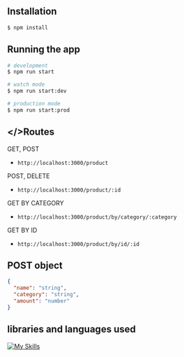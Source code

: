 
## Installation

```bash
$ npm install
```

## Running the app

```bash
# development
$ npm run start

# watch mode
$ npm run start:dev

# production mode
$ npm run start:prod
```
## </>Routes

GET, POST

- `http://localhost:3000/product`

POST, DELETE

- `http://localhost:3000/product/:id`

GET BY CATEGORY

- `http://localhost:3000/product/by/category/:category`

GET BY ID

- `http://localhost:3000/product/by/id/:id`

## POST object

```json
{
  "name": "string",
  "category": "string",
  "amount": "number"
}
```
## libraries and languages ​​used
[![My Skills](https://skillicons.dev/icons?i=ts,nest,nodejs,sequelize,mysql,docker,jest&perline=3)](https://skillicons.dev)
